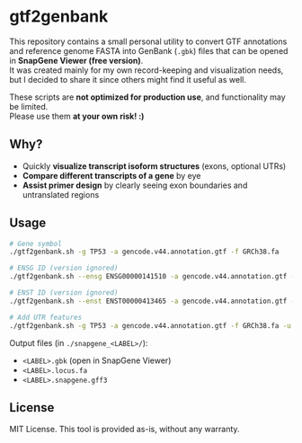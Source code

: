 # gtf2genbank

This repository contains a small personal utility to convert GTF annotations and reference genome FASTA into GenBank (`.gbk`) files that can be opened in **SnapGene Viewer (free version)**.  
It was created mainly for my own record-keeping and visualization needs, but I decided to share it since others might find it useful as well.

These scripts are **not optimized for production use**, and functionality may be limited.  
Please use them **at your own risk! :)**

## Why?

- Quickly **visualize transcript isoform structures** (exons, optional UTRs)  
- **Compare different transcripts of a gene** by eye  
- **Assist primer design** by clearly seeing exon boundaries and untranslated regions  

## Usage

```bash
# Gene symbol
./gtf2genbank.sh -g TP53 -a gencode.v44.annotation.gtf -f GRCh38.fa

# ENSG ID (version ignored)
./gtf2genbank.sh --ensg ENSG00000141510 -a gencode.v44.annotation.gtf -f GRCh38.fa

# ENST ID (version ignored)
./gtf2genbank.sh --enst ENST00000413465 -a gencode.v44.annotation.gtf -f GRCh38.fa

# Add UTR features
./gtf2genbank.sh -g TP53 -a gencode.v44.annotation.gtf -f GRCh38.fa -u
```

Output files (in `./snapgene_<LABEL>/`):
- `<LABEL>.gbk` (open in SnapGene Viewer)
- `<LABEL>.locus.fa`
- `<LABEL>.snapgene.gff3`

## License

MIT License. This tool is provided as-is, without any warranty.
